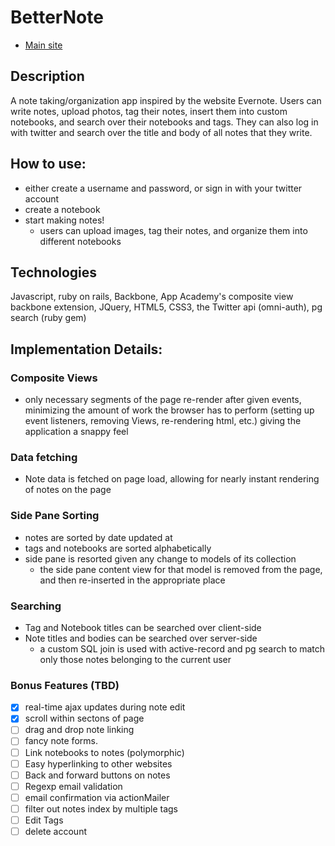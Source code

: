 # BetterNote

* [Main site][Main]

[Main]: http://www.betternote.io

## Description
A note taking/organization app inspired by the website Evernote. Users can write
notes, upload photos, tag their notes, insert them into custom notebooks, and search over their notebooks and tags. They can also log in with twitter and search over the title and body of all notes that they write.


## How to use:
- either create a username and password, or sign in with your twitter account
- create a notebook
- start making notes!
  - users can upload images, tag their notes, and organize them into different notebooks

## Technologies
Javascript, ruby on rails, Backbone, App Academy's composite view backbone
extension, JQuery, HTML5, CSS3, the Twitter api (omni-auth), pg search (ruby gem)

## Implementation Details:
### Composite Views
- only necessary segments of the page re-render after given events, minimizing the amount of work the browser has to perform (setting up event listeners, removing Views, re-rendering html, etc.) giving the application a snappy feel

### Data fetching
- Note data is fetched on page load, allowing for nearly instant rendering of notes on the page

### Side Pane Sorting
- notes are sorted by date updated at
- tags and notebooks are sorted alphabetically
- side pane is resorted given any change to models of its collection
  - the side pane content view for that model is removed from the page, and then re-inserted in the appropriate place

### Searching
- Tag and Notebook titles can be searched over client-side
- Note titles and bodies can be searched over server-side
  - a custom SQL join is used with active-record and pg search to match only those notes belonging to the current user

### Bonus Features (TBD)
- [x] real-time ajax updates during note edit
- [x] scroll within sectons of page
- [ ] drag and drop note linking
- [ ] fancy note forms.
- [ ] Link notebooks to notes (polymorphic)
- [ ] Easy hyperlinking to other websites
- [ ] Back and forward buttons on notes
- [ ] Regexp email validation
- [ ] email confirmation via actionMailer
- [ ] filter out notes index by multiple tags
- [ ] Edit Tags
- [ ] delete account

